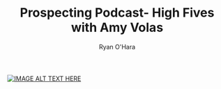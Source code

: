 ﻿---
layout: blog
title: Prospecting Podcast- High Fives with Amy Volas
description: Ryan O’Hara and Amy Volas dive into prospecting in the recruiting world, and how to practice good form to book more connections.
coverImage: /img/beach.jpg
publishDate: Jul 17, 2018


author: Ryan O'Hara
authorProfile:  Ryan O'Hara has been an early employee at several startups helping them with marketing and prospecting tactics, including Dyn who was acquired by Oracle for $600+ million in 2016. He's had prospecting campaigns featured in Fortune, Mashable, and TheNextWeb. Ryan specializes in branding, business development, prospecting, and coaching people on how to make good digital first impressions. He also mentors two accelerators, The Iron Yard and The Alpha Loft, and hosts The Prospecting Podcast.
authorImage: /img/Ryan-OHara-Headshot.png
---

[![IMAGE ALT TEXT HERE](/img/whyThese3-1.png)](https://w.soundcloud.com/player/?visual=true&amp;url=https%3A%2F%2Fapi.soundcloud.com%2Ftracks%2F472885674&amp;show_artwork=true&amp;maxwidth=1080&amp;maxheight=1000
)